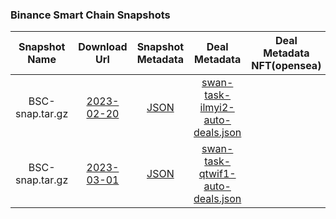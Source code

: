 ### Binance Smart Chain Snapshots

| Snapshot Name | Download Url | Snapshot Metadata | Deal Metadata | Deal Metadata NFT(opensea) |
| :-: | :-: | :-: | :-: | :-: |
| BSC-snap.tar.gz | [2023-02-20](https://binance-smart-chain-snapshot.s3.amazonaws.com/snap.tar.gz)| [JSON](2023-02-20_bsc/bsc-2023-02-20.json ':include') | [swan-task-ilmyi2-auto-deals.json](2023-02-20_bsc/swan-task-ilmyi2-auto-deals.json ':include') | |
| BSC-snap.tar.gz | [2023-03-01](https://binance-smart-chain-snapshot.s3.amazonaws.com/snap.tar.gz)| [JSON](2023-03-01_bsc/bsc-2023-03-01.json ':include') | [swan-task-qtwif1-auto-deals.json](2023-03-01_bsc/swan-task-qtwif1-auto-deals.json ':include') | |

